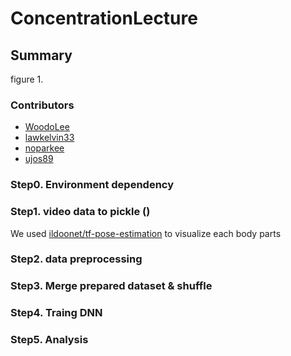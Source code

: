 # ConcentrationLecture
## Summary
figure 1.

### Contributors
* [WoodoLee](https://github.com/WoodoLee)
* [lawkelvin33](https://github.com/lawkelvin33)
* [noparkee](https://github.com/noparkee)
* [ujos89](https://github.com/ujos89)

### Step0. Environment dependency


### Step1. video data to pickle ()
We used [ildoonet/tf-pose-estimation](https://github.com/ildoonet/tf-pose-estimation.git) to visualize each body parts 



### Step2. data preprocessing

### Step3. Merge prepared dataset & shuffle

### Step4. Traing DNN

### Step5. Analysis
